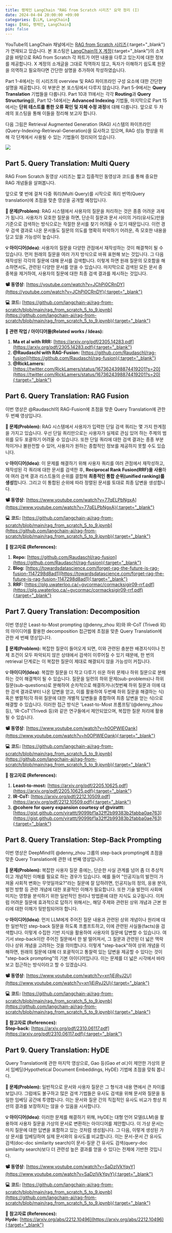 ```yaml
---
title: 랭체인 LangChain "RAG from Scratch 시리즈" 요약 정리 (I)
date: 2024-04-04 20:00:00 +09:00
categories: [LLM, LangChain]
tags: [RAG, 랭체인, LangChain]
pin: false
---
```

YouTube의 LangChain 채널에서는 [RAG from Scratch 시리즈](https://www.youtube.com/watch?v=wd7TZ4w1mSw&list=PLfaIDFEXuae2LXbO1_PKyVJiQ23ZztA0x){:target="_blank"}가 연재되고 있습니다. 본 포스팅은 [LangChain의 X 계정](https://twitter.com/LangChainAI){:target="_blank"}의 소개글을 바탕으로 RAG from Scratch 각 파트가 어떤 내용을 다루고 있는지에 대한 정보를 제공합니다. X 계정의 소개글을 그대로 직역하지 않고, 독자가 이해하기 쉽도록 원문을 의역하고 필요하다면 간단한 설명을 추가하여 작성하였습니다. 

Part 1-4에서는 이 시리즈의 overview 및 RAG 파이프라인 구성 요소에 대한 간단한 설명을 제공합니다. 이 부분은 본 포스팅에서 다루지 않습니다. Part 5-9에서는 **Query Translation** 기법들을 다룹니다. Part 10과 11에서는 각각 **Routing**과 **Query Structuring**을, Part 12-14에서는 **Advanced Indexing** 기법들, 마지막으로 Part 15에서는 **단위 테스트를 통한 오류 확인 및 자체 수정 과정**에 대해 다룹니다. 앞으로 두 차례의 포스팅을 통해 이들을 정리해 보고자 합니다.

다음 그림은 Retrieval Augmented Generation (RAG) 시스템의 파이프라인(Query-Indexing-Retrieval-Generation)을 묘사하고 있으며, RAG 성능 향상을 위해 각 단계에서 사용될 수 있는 기법들이 정리되어 있습니다.   

![](https://lh7-us.googleusercontent.com/rNCNTufneIqDRJoSDSy7Dbs4abkvK34ju5AqtJIz2277KFn6ix9nD0RqPXzzD-jkmVCtkNQhEuMl6fSxO6xzNiJBV_k8BuZ56JBOqX0TeTYLotM3n5tPAvq7DXU2DnDou4_BKZ58ObwkScY1xn0nyicsew=s2048)


## **Part 5. Query Translation: Multi Query**

RAG From Scratch 동영상 시리즈는 짧고 집중적인 동영상과 코드를 통해 중요한 RAG 개념들을 살펴봅니다.

앞으로 몇 번에 걸쳐 다중 쿼리(Multi Query)를 시작으로 쿼리 번역(Query translation)에 초점을 맞춘 영상을 공개할 예정입니다.

 **🔧 문제(Problem)**: RAG 시스템에서 사용자의 질문을 처리하는 것은 종종 어려운 과제가 됩니다. 사용자가 모호한 질문을 하면, 단순히 질문과 문서 사이의 거리(유사도)만을 기준으로 검색하는 방식으로는 적절한 문서를 찾기 어려울 수 있기 때문입니다. 이런 경우 검색 결과로 나온 문서들도 질문의 의도를 명확히 파악하기 어려운, 즉 모호한 내용을 담고 있을 가능성이 높습니다.
 
**💡 아이디어(Idea)**: 사용자의 질문을 다양한 관점에서 재작성하는 것이 해결책이 될 수 있습니다. 먼저 원래의 질문을 여러 가지 방식으로 바꿔 표현해 보는 것입니다. 그 다음 재작성된 각각의 질문에 대해 문서를 검색합니다. 이렇게 하면 원래 질문의 모호함을 해소하면서도, 관련된 다양한 문서를 얻을 수 있습니다. 마지막으로 검색된 모든 문서 중 중복을 제거하여, 사용자의 질문에 대한 최종 검색 결과를 제시하는 것입니다.

 **📽️ 동영상**: [https://youtube.com/watch?v=JChPi0CRnDY](https://youtube.com/watch?v=JChPi0CRnDY){:target="_blank"}

 **💻 코드:** [https://github.com/langchain-ai/rag-from-scratch/blob/main/rag_from_scratch_5_to_9.ipynb](https://github.com/langchain-ai/rag-from-scratch/blob/main/rag_from_scratch_5_to_9.ipynb){:target="_blank"}

 **🧠 관련 작업 / 아이디어들(Related works / Ideas):** 
1. **Ma et al with RRR:** [https://arxiv.org/pdf/2305.14283.pdf](https://arxiv.org/pdf/2305.14283.pdf){:target="_blank"}
2. **@Raudaschl with RAG-Fusion:** [https://github.com/Raudaschl/rag-fusion](https://github.com/Raudaschl/rag-fusion){:target="_blank"}
3. **@RickLamers:** [https://twitter.com/RickLamers/status/1673624398874419201?s=20](https://twitter.com/RickLamers/status/1673624398874419201?s=20){:target="_blank"} 


## **Part 6. Query Translation: RAG Fusion**

이번 영상은 @Raudaschl의 RAG-Fusion에 초점을 맞춘 Query Translation에 관한 두 번째 영상입니다.

**🔧 문제(Problem):** RAG 시스템에서 사용자가 입력한 단일 검색 쿼리는 몇 가지 한계점을 가지고 있습니다. 우선 단일 쿼리만으로는 사용자가 실제로 관심 있어 하는 주제의 범위를 모두 포괄하기 어려울 수 있습니다. 또한 단일 쿼리에 대한 검색 결과는 종종 부분적이거나 불완전할 수 있어, 사용자가 원하는 종합적인 정보를 제공하지 못할 수도 있습니다. 

**💡 아이디어(Idea)**: 이 문제를 해결하기 위해 사용자 쿼리를 여러 관점에서 재작성하고, 재작성된 각 쿼리에 대한 문서를 검색한 후, **Reciprocal Rank Fusion(RRF)을 사용**하여 여러 검색 결과 리스트들의 순위를 결합해 **최종적인 통합 순위(unified ranking)를 생성**합니다. 그리고 이 통합된 순위에 따라 정렬된 문서를 토대로 최종 답변을 생성합니다. 

**📽️ 동영상**: [https://www.youtube.com/watch?v=77qELPbNgxA](https://www.youtube.com/watch?v=77qELPbNgxA){:target="_blank"}

 **💻 코드:** [https://github.com/langchain-ai/rag-from-scratch/blob/main/rag_from_scratch_5_to_9.ipynb](https://github.com/langchain-ai/rag-from-scratch/blob/main/rag_from_scratch_5_to_9.ipynb){:target="_blank"}

 **🧠 참고자료 (References):** 
1. **Repo:** [https://github.com/Raudaschl/rag-fusion](https://github.com/Raudaschl/rag-fusion){:target="_blank"}
2. **Blog:** [https://towardsdatascience.com/forget-rag-the-future-is-rag-fusion-1147298d8ad1](https://towardsdatascience.com/forget-rag-the-future-is-rag-fusion-1147298d8ad1){:target="_blank"}
3. **RRF:** [https://plg.uwaterloo.ca/~gvcormac/cormacksigir09-rrf.pdf](https://plg.uwaterloo.ca/~gvcormac/cormacksigir09-rrf.pdf){:target="_blank"}


## **Part 7. Query Translation: Decomposition**

이번 영상은 Least-to-Most prompting (@denny_zhou 외)와 IR-CoT (Trivedi 외)의 아이디어를 활용한 decomposition 접근법에 초점을 맞춘 Query Translation에 관한 세 번째 영상입니다.

**🔧 문제(Problem):**  복잡한 질문이 들어오게 되면, 이와 관련된 충분한 배경지식이나 전제 조건이 모두 파악되지 않은 상태에서 검색이 이루어질 수 있기 때문에, 한 번의 retrieval 단계로는 이 복잡한 질문이 제대로 해결되지 않을 가능성이 커집니다.

**💡 아이디어(Idea)**: 복잡한 질문을 더 작고 다루기 쉬운 하위 문제나 하위 질문으로 분해하는 것이 해결책이 될 수 있습니다. 질문을 일련의 하위 문제(sub-problems)나 하위 질문(sub-questions)로 분해하여 순차적으로 해결하거나(첫번째 하위 질문과 이에 대한 검색 결과로부터 나온 답변을 얻고, 이를 활용하여 두번째 하위 질문을 해결하는 식) 혹은 병렬적(각 하위 질문에 대한 개별적 답변들을 종합하여 최종 답변을 얻는 식)으로 해결할 수 있습니다. 이러한 접근 방식은 'Least-to-Most 프롬프팅'(@denny_zhou 등), 'IR-CoT'(Trivedi 등)와 같은 연구들에서 제안되었으며, 복잡한 질문 처리에 활용될 수 있습니다.

**📽️ 동영상**: [https://www.youtube.com/watch?v=h0OPWlEOank](https://www.youtube.com/watch?v=h0OPWlEOank){:target="_blank"}

 **💻 코드:** [https://github.com/langchain-ai/rag-from-scratch/blob/main/rag_from_scratch_5_to_9.ipynb](https://github.com/langchain-ai/rag-from-scratch/blob/main/rag_from_scratch_5_to_9.ipynb){:target="_blank"}

 **🧠 참고자료 (References):** 
1. **Least-to-most:** [https://arxiv.org/pdf/2205.10625.pdf](https://arxiv.org/pdf/2205.10625.pdf){:target="_blank"}
2. **IR-CoT:** [https://arxiv.org/pdf/2212.10509.pdf](https://arxiv.org/pdf/2212.10509.pdf){:target="_blank"}
3. **@cohere for query expansion courtesy of @virattt:** [https://gist.github.com/virattt/9099bf1a32ff2b99383b2fabba0ae763](https://gist.github.com/virattt/9099bf1a32ff2b99383b2fabba0ae763){:target="_blank"}


## **Part 8. Query Translation: Step-Back Prompting**

이번 영상은 DeepMind의 @denny_zhou 그룹의 step-back prompting에 초점을 맞춘 Query Translation에 관한 네 번째 영상입니다.

**🔧 문제(Problem):**  복잡한 사용자 질문 중에는, 단순한 사실 관계를 넘어 좀 더 추상적이고 개념적인 이해를 필요로 하는 경우가 있습니다. 예를 들어 "인공지능의 발전이 가져올 사회적 변화는 무엇일까요?"라는 질문에 잘 답하려면, 인공지능의 정의, 응용 분야, 발전 방향 등 관련 개념에 대한 포괄적인 이해가 필요합니다. 또한 기술 발전이 사회에 미치는 영향을 분석하기 위한 일반적인 원리나 방법론에 대한 지식도 요구됩니다. 이처럼 어려운 질문에 효과적으로 답하기 위해서는, 해당 주제와 관련된 상위 개념과 근본 원리에 대한 이해가 뒷받침되어야 합니다.

**💡 아이디어(Idea)**: 먼저 LLM에게 주어진 질문 내용과 관련된 상위 개념이나 원리에 대한 일반적인 step-back 질문을 하도록 프롬프트하고, 이에 관련된 사실들(facts)을 검색합니다. 이렇게 수집한 기반 지식을 활용하여 사용자의 질문에 답변할 수 있습니다. 여기서 step-back이란 주어진 질문에서 한 발 떨어져서, 그 질문과 관련된 더 넓은 맥락이나 상위 개념을 고려하는 것을 의미합니다. 이렇게 "step-back"하여 상위 개념을 이해하면, 원래의 질문에 대해 더 포괄적이고 통찰력 있는 답변을 제공할 수 있다는 것이 "step-back prompting"의 기본 아이디어입니다. 이는 문제를 더 넓은 시각에서 바라보고 접근하는 방식이라고 할 수 있겠습니다. 

**📽️ 동영상**: [https://www.youtube.com/watch?v=xn1jEjRyJ2U](https://www.youtube.com/watch?v=xn1jEjRyJ2U){:target="_blank"}

 **💻 코드:** [https://github.com/langchain-ai/rag-from-scratch/blob/main/rag_from_scratch_5_to_9.ipynb](https://github.com/langchain-ai/rag-from-scratch/blob/main/rag_from_scratch_5_to_9.ipynb){:target="_blank"}

 **🧠 참고자료 (References):**  
**Step-back:** [https://arxiv.org/pdf/2310.06117.pdf](https://arxiv.org/pdf/2310.06117.pdf){:target="_blank"}


## **Part 9. Query Translation: HyDE**

Query Translation에 관한 마지막 영상으로, Gao 등(Gao _et al._)이 제안한 가상의 문서 임베딩(Hypothetical Document Embeddings, HyDE) 기법에 초점을 맞춰 봅니다.

**🔧 문제(Problem):**  일반적으로 문서와 사용자 질문은 그 형식과 내용 면에서 큰 차이를 보입니다. 그럼에도 불구하고 많은 검색 기법들은 유사도 검색을 위해 문서와 질문을 동일한 임베딩 공간에 투영합니다. 이는 문서와 질문 간의 직접적인 유사도 비교가 항상 최선의 결과를 보장하지는 않을 수 있음을 시사합니다.

**💡 아이디어(Idea)**: 이러한 문제를 해결하기 위해, HyDE는 대형 언어 모델(LLM)을 활용하여 사용자 질문을 가상의 문서로 변환하는 아이디어를 제안합니다. 이 가상 문서는 마치 질문에 대한 답변을 포함하고 있는 것처럼 생성됩니다. 그 다음, 이렇게 생성된 가상 문서를 임베딩하여 실제 문서와의 유사도를 비교합니다. 이는 문서-문서 간 유사도 검색(doc-doc similarity search)이 문서-질문 간 유사도 검색(query-doc similarity search)보다 더 관련성 높은 결과를 얻을 수 있다는 전제에 기반한 것입니다.

**📽️ 동영상**: [https://www.youtube.com/watch?v=SaDzIVkYqyY](https://www.youtube.com/watch?v=SaDzIVkYqyY){:target="_blank"}

 **💻 코드:** [https://github.com/langchain-ai/rag-from-scratch/blob/main/rag_from_scratch_5_to_9.ipynb](https://github.com/langchain-ai/rag-from-scratch/blob/main/rag_from_scratch_5_to_9.ipynb){:target="_blank"}

 **🧠 참고자료 (References):**   
 **Hyde:** [https://arxiv.org/abs/2212.10496](https://arxiv.org/abs/2212.10496){:target="_blank"}



